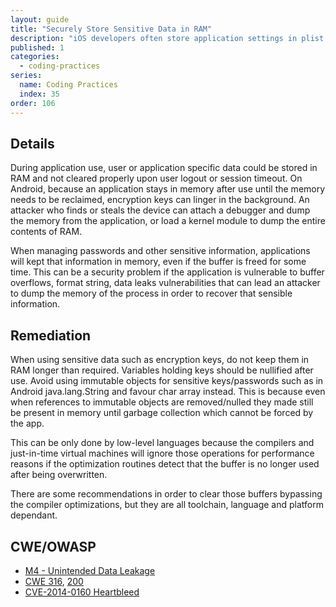 ```yaml
---
layout: guide
title: "Securely Store Sensitive Data in RAM"
description: "iOS developers often store application settings in plist files which can be compromised in some situations."
published: 1
categories:
  - coding-practices
series:
  name: Coding Practices
  index: 35
order: 106
--- 
```


## Details 

During application use, user or application specific data could be stored in RAM and not cleared properly upon user logout or session timeout. On Android, because an application stays in memory after use until the memory needs to be reclaimed, encryption keys can linger in the background. An attacker who finds or steals the device can attach a debugger and dump the memory from the application, or load a kernel module to dump the entire contents of RAM.

When managing passwords and other sensitive information, applications will kept that information in memory, even if the buffer is freed for some time. This can be a security problem if the application is vulnerable to buffer overflows, format string, data leaks vulnerabilities that can lead an attacker to dump the memory of the process in order to recover that sensible information.

## Remediation

When using sensitive data such as encryption keys, do not keep them in RAM longer than required. Variables holding keys should be nullified after use. Avoid using immutable objects for sensitive keys/passwords such as in Android java.lang.String and favour char array instead. This is because even when references to immutable objects are removed/nulled they made still be present in memory until garbage collection which cannot be forced by the app.

This can be only done by low-level languages because the compilers and just-in-time virtual machines will ignore those operations for performance reasons if the optimization routines detect that the buffer is no longer used after being overwritten.

There are some recommendations in order to clear those buffers bypassing the compiler optimizations, but they are all toolchain, language and platform dependant.

## CWE/OWASP

 * [M4 - Unintended Data Leakage](https://www.owasp.org/index.php/Mobile_Top_10_2014-M4)
 * [CWE 316](http://cwe.mitre.org/data/definitions/316.html), [200](http://cwe.mitre.org/data/definitions/200.html)
 * [CVE-2014-0160 Heartbleed](https://cve.mitre.org/cgi-bin/cvename.cgi?name=CVE-2014-0160)
